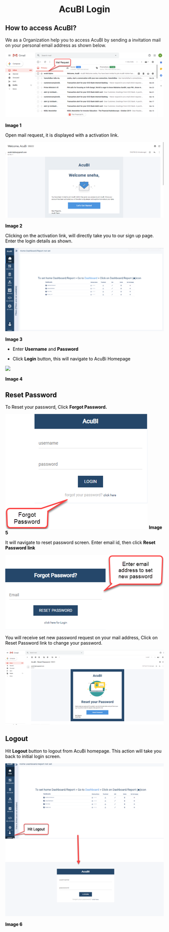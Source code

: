 
 
<center><h1>AcuBI Login</h1></center>


##  How to access AcuBI?


We as a Organization help you to access  AcuBI by sending a invitation mail on your personal email address as shown below. 


![enter image description here](https://raw.githubusercontent.com/sv18042016/fp1/311b38f5dc38623d9e5d7ad399b080eff943e655/images/New_version5/UD_Acubi_Login2.png)

<b><font color = "Black"> Image 1</b>

Open mail request, it is displayed with a activation link.

![enter image description here](https://raw.githubusercontent.com/sv18042016/fp1/c91a926156b87ab9716f0bb33f208e23f0aee55b/images/New_version5/UD_Acubi_Login.png)

<b><font color = "Black"> Image 2</b>

Clicking on the activation link, will directly take you to our sign up page. Enter the login details as shown.


![enter image description here](https://raw.githubusercontent.com/sv18042016/fp1/bb5d4c9f6814109a9645827e267e716c0d044c2a/images/New_version5/Homepage_v5.png)

<b><font color = "Black"> Image 3</b>

-  Enter  <b>Username</b> and <b>Password</b>

- Click  <b>Login</b> button, this will navigate to AcuBi  Homepage

![
](https://raw.githubusercontent.com/sv18042016/fp1/master/images/New_version5/Homepage_v5.png)

<b><font color = "Black"> Image 4</b>

## Reset Password

  To Reset your password, Click <b>Forgot Password.</b>
  
![enter image description here](https://raw.githubusercontent.com/sv18042016/fp1/d699fdaa0ce671092b5221c2b237a80837b2e442/images/New_version5/UD_Acubi_Login1.png)
 <b><font color = "Black"> Image 5</b>

  It will navigate to reset password screen. Enter email id, then click <b>Reset Password link</b> 
  
![enter image description here](https://raw.githubusercontent.com/sv18042016/fp1/d4e2f8591d8f987195c49e386f89047fa0c3ebde/images/New_version5/UD_Acubi_Login4.png)

You will receive set new password request on your mail address, Click on Reset Password link to change your password.

![enter image description here](https://raw.githubusercontent.com/sv18042016/fp1/00c10228ec99c2ee429306bf1259db8dc30e1665/images/New_version5/UD_Acubi_Login5.png)

## Logout

Hit <b>Logout</b> button to logout from AcuBi homepage. This action will take you back to initial login screen.

![enter image description here](https://raw.githubusercontent.com/sv18042016/fp1/6a62fda8b3b738ad00666329d14abbe62e3f8ee6/images/New_version5/UD_Acubi_Login6.png)

<b><font color = "Black"> Image 6</b>

<!--stackedit_data:
eyJoaXN0b3J5IjpbLTc2MTY3ODI4OSwtMTE5MDIxMTAzNywtMj
A3ODQyNjg4MSw5NjQzMzU4MywtNTI0MjAxOTc1LDIxMjQ1OTk0
NDAsLTExNjM2NjAxMjMsNDUzODk4OTI0LDYyNDg0NjU2NCwtMT
gxNzQ2ODAwNCwxMDM5Mzg1NTk1LDE3Mjk1NjM3ODEsMTg0MzQ1
OTIwNSwyMTA4MzIwMzUzLC02ODYyODk3NTEsLTE0NDQ2NjE5MT
ksMTMzNDcwMTc3NSwtNzU0MjM0NzAsMTc5MzM1NTk1OSwtODIw
MDI3ODA5XX0=
-->